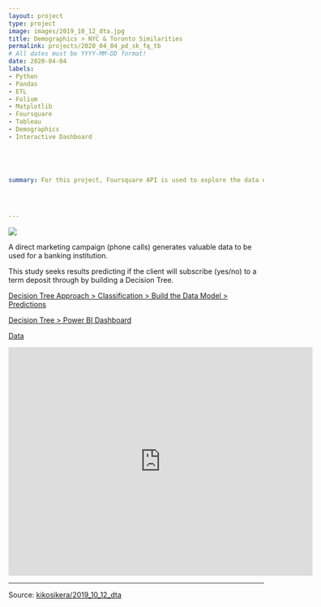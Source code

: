 ```yaml
---
layout: project
type: project
image: images/2019_10_12_dta.jpg
title: Demographics > NYC & Toronto Similarities
permalink: projects/2020_04_04_pd_sk_fq_tb
# All dates must be YYYY-MM-DD format!
date: 2020-04-04
labels:
- Python
- Pandas
- ETL
- Folium
- Matplotlib
- Foursquare
- Tableau
- Demographics
- Interactive Dashboard





summary: For this project, Foursquare API is used to explore the data of New York City and Toronto, in terms of their neighbourhoods and boroughs. The study aims to find the 3 most common venue categories in order to judge the similarity or dissimilarity between the two cities' data combined.




---
```


<img class="ui image" src="{{ site.baseurl }}/images/2019_10_12_dta_pannel.jpg">

A direct marketing campaign (phone calls) generates valuable data to be used for a banking institution.

This study seeks results predicting if the client will subscribe (yes/no) to a term deposit through by building a Decision Tree.


[Decision Tree Approach > Classification > Build the Data Model > Predictions](https://colab.research.google.com/gist/kikosikera/9809ff37bfbcbb312238eb926252e73c/2019_10_12_dta.ipynb?authuser=1)

[Decision Tree > Power BI Dashboard](https://app.powerbi.com/view?r=eyJrIjoiYmEzMTZhOWYtMjc5YS00Y2UxLTk2MWYtNTFmYTBiYzQwODJhIiwidCI6ImMzYTZiMzgzLTg0ZjctNDYyYi1hMWEzLTlhODU0M2EzYzMyYSIsImMiOjZ9)

[Data](https://github.com/kikosikera/2019_10_12_dta/tree/master/data)

<iframe width="600" height="450" src="https://app.powerbi.com/view?r=eyJrIjoiYmEzMTZhOWYtMjc5YS00Y2UxLTk2MWYtNTFmYTBiYzQwODJhIiwidCI6ImMzYTZiMzgzLTg0ZjctNDYyYi1hMWEzLTlhODU0M2EzYzMyYSIsImMiOjZ9" frameborder="0" allowFullScreen="true"></iframe>


<hr>

Source: <a href="https://github.com/kikosikera/2019_10_12_dta"><i class="large github icon"></i>kikosikera/2019_10_12_dta</a>
